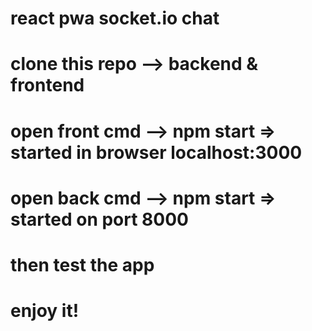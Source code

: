# react pwa socket.io chat

# clone this repo --> backend & frontend
# open front cmd --> npm start => started in browser localhost:3000
# open back cmd --> npm start => started on port 8000

# then test the app
# enjoy it!